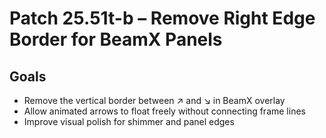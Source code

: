 # Patch 25.51t-b – Remove Right Edge Border for BeamX Panels

## Goals
- Remove the vertical border between ↗ and ↘ in BeamX overlay
- Allow animated arrows to float freely without connecting frame lines
- Improve visual polish for shimmer and panel edges
